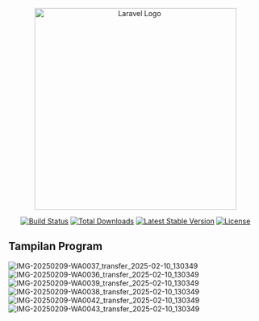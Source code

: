 <p align="center"><a href="https://laravel.com" target="_blank"><img src="https://raw.githubusercontent.com/laravel/art/master/logo-lockup/5%20SVG/2%20CMYK/1%20Full%20Color/laravel-logolockup-cmyk-red.svg" width="400" alt="Laravel Logo"></a></p>

<p align="center">
<a href="https://github.com/laravel/framework/actions"><img src="https://github.com/laravel/framework/workflows/tests/badge.svg" alt="Build Status"></a>
<a href="https://packagist.org/packages/laravel/framework"><img src="https://img.shields.io/packagist/dt/laravel/framework" alt="Total Downloads"></a>
<a href="https://packagist.org/packages/laravel/framework"><img src="https://img.shields.io/packagist/v/laravel/framework" alt="Latest Stable Version"></a>
<a href="https://packagist.org/packages/laravel/framework"><img src="https://img.shields.io/packagist/l/laravel/framework" alt="License"></a>
</p>

## Tampilan Program
![IMG-20250209-WA0037_transfer_2025-02-10_130349](https://github.com/user-attachments/assets/726ab12e-a8cf-423c-8d14-c1965a889987)
![IMG-20250209-WA0036_transfer_2025-02-10_130349](https://github.com/user-attachments/assets/43d47ac5-cd74-4867-94e5-e32d3b5d0a8a)
![IMG-20250209-WA0039_transfer_2025-02-10_130349](https://github.com/user-attachments/assets/9d176d8d-16cf-4c16-88d1-4439d6e60c0f)
![IMG-20250209-WA0038_transfer_2025-02-10_130349](https://github.com/user-attachments/assets/f9c1ca1e-f75b-4d76-a03d-f064fae9b652)
![IMG-20250209-WA0042_transfer_2025-02-10_130349](https://github.com/user-attachments/assets/0270bc17-9bbe-4853-8da8-8157377116f7)
![IMG-20250209-WA0043_transfer_2025-02-10_130349](https://github.com/user-attachments/assets/d6923e1c-c1fa-460a-8d68-223f2d991f4f)
